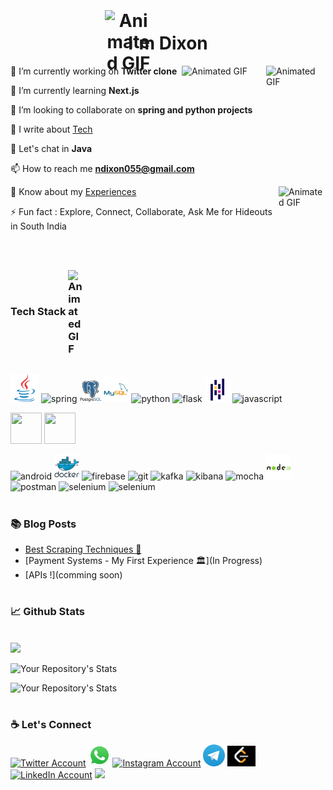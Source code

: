 <!-- 
![leetcode](https://github.com/dixon66/dixon66/assets/52631366/8eb0d049-ceca-4f67-a36f-e416bd6875d2) 
-->

<h1 align="center" style="position: relative;"><img src="https://user-images.githubusercontent.com/74038190/240906093-9be4d344-6782-461a-b5a6-32a07bf7b34e.gif" alt="Animated GIF" width="75x" style="position: absolute; top: 45%;left:30%; transform: translateY(-50%);"> I'm Dixon</h1>
<img src="https://user-images.githubusercontent.com/74038190/216649417-9acc58df-9186-4132-ad43-819a57babb67.gif" alt="Animated GIF" width="95px" align="right">

<!-- 
cat typing gif
-->
<img src="https://user-images.githubusercontent.com/74038190/216649417-9acc58df-9186-4132-ad43-819a57babb67.gif" alt="Animated GIF" width="135px" align="right">

🔭 I’m currently working on **Twitter clone**

🌱 I’m currently learning **Next.js**

👯 I’m looking to collaborate on **spring and python projects**

📝 I write about [Tech](https://hashnode.com/@dixon55)

💬 Let's chat in **Java**

📫 How to reach me **ndixon055@gmail.com**

📄 Know about my [Experiences](link)
<img src="https://user-images.githubusercontent.com/74038190/215283043-76c34df4-b495-46c3-b174-7aca38032b91.gif" alt="Animated GIF" width="75px" align="right">

⚡ Fun fact : Explore, Connect, Collaborate, Ask Me for Hideouts in South India

#

<h3 style="display: inline-block; vertical-align: middle;"> Tech Stack <img src="https://user-images.githubusercontent.com/74038190/212284087-bbe7e430-757e-4901-90bf-4cd2ce3e1852.gif" alt="Animated GIF" width="25px" style="display: inline-block; vertical-align: middle;" /> </h3>

<p>
<img src="https://raw.githubusercontent.com/devicons/devicon/master/icons/java/java-original.svg" alt="java" width="45" height="45"/>
<img src="https://www.vectorlogo.zone/logos/springio/springio-icon.svg" alt="spring" width="35" height="35"/>
<img src="https://raw.githubusercontent.com/devicons/devicon/master/icons/postgresql/postgresql-original-wordmark.svg" alt="postgresql" width="35" height="35"/>
<img src="https://raw.githubusercontent.com/devicons/devicon/master/icons/mysql/mysql-original-wordmark.svg" alt="mysql" width="40" height="40"/>
<img src="https://user-images.githubusercontent.com/74038190/212257472-08e52665-c503-4bd9-aa20-f5a4dae769b5.gif" alt="python" width="35" height="35"/>
<img src="https://www.vectorlogo.zone/logos/pocoo_flask/pocoo_flask-icon.svg" alt="flask" width="40" height="40"/>
<img src="https://raw.githubusercontent.com/devicons/devicon/2ae2a900d2f041da66e950e4d48052658d850630/icons/pandas/pandas-original.svg" alt="pandas" width="40" height="40"/>
<img src="https://user-images.githubusercontent.com/74038190/212257454-16e3712e-945a-4ca2-b238-408ad0bf87e6.gif" alt="javascript" width="40" height="40"/></p>
<p>
<img src="https://cdn.jsdelivr.net/gh/devicons/devicon/icons/html5/html5-original.svg" width="50" height="50"/>
<img src="https://cdn.jsdelivr.net/gh/devicons/devicon/icons/css3/css3-original.svg" width="50" height="50"/>
<p>
<p>
<img src="https://user-images.githubusercontent.com/74038190/212281763-e6ecd7ef-c4aa-45b6-a97c-f33f6bb592bd.gif" alt="android" width="40" height="40"/>
<img src="https://raw.githubusercontent.com/devicons/devicon/master/icons/docker/docker-original-wordmark.svg" alt="docker" width="40" height="40"/>
<img src="https://www.vectorlogo.zone/logos/firebase/firebase-icon.svg" alt="firebase" width="40" height="40"/>
<img src="https://www.vectorlogo.zone/logos/git-scm/git-scm-icon.svg" alt="git" width="40" height="40"/>
<img src="https://www.vectorlogo.zone/logos/apache_kafka/apache_kafka-icon.svg" alt="kafka" width="40" height="40"/>
<img src="https://www.vectorlogo.zone/logos/elasticco_kibana/elasticco_kibana-icon.svg" alt="kibana" width="40" height="40"/>
<img src="https://www.vectorlogo.zone/logos/mochajs/mochajs-icon.svg" alt="mocha" width="40" height="40"/>
<img src="https://raw.githubusercontent.com/devicons/devicon/master/icons/nodejs/nodejs-original-wordmark.svg" alt="nodejs" width="40" height="40"/>
<img src="https://www.vectorlogo.zone/logos/getpostman/getpostman-icon.svg" alt="postman" width="40" height="40"/>
<img src="https://raw.githubusercontent.com/detain/svg-logos/780f25886640cef088af994181646db2f6b1a3f8/svg/selenium-logo.svg" alt="selenium" width="40" height="40"/>
<img src="https://user-images.githubusercontent.com/74038190/238200437-de038172-e903-4951-926c-755878deb0b4.gif" alt="selenium" width="45" height="45"/>
</p>

#
### 📚 Blog Posts
- [Best Scraping Techniques 🤖](https://genesis.hashnode.dev/unveiling-the-power-of-web-scraping-a-comprehensive-guide)
- [Payment Systems - My First Experience 🏛️](In Progress)
- [APIs !](comming soon)

#

### 📈 Github Stats
<br/>
<img src="https://komarev.com/ghpvc/?username=dixon66"/>

![Your Repository's Stats](https://github-readme-stats.vercel.app/api/top-langs/?username=dixon66&theme=tokyonight)

![Your Repository's Stats](https://github-readme-stats.vercel.app/api?username=dixon66&show_icons=true&theme=tokyonight)

#

### ☕ Let's Connect
<a href="https://twitter.com/dixon1099"><img src="https://user-images.githubusercontent.com/74038190/241765460-cc4fe88c-7f7a-41d8-b449-34b7a178c1c6.gif" alt="Twitter Account" width="50"/></a>
<a href ="https://wa.me/+918838882908"><img src="whatsapp-icon.svg" alt="Whatsapp Account" width="35"/></a>
<a href="https://www.instagram.com/dixon.1099/"><img src="https://cdn.cdnlogo.com/logos/i/92/instagram.svg" alt="Instagram Account" width="35"/></a>
<a href ="https://t.me/tele_one_bot"><img src="Telegram_logo.svg" alt="Telegram Account" width="35"/></a>
<a href="https://www.leetcode.com/dixon_n"><img src="leetcode.jpg" alt="dixon_n" width="45"/></a>
<a href ="https://www.linkedin.com/in/dixon055/"><img src="https://cdn.cdnlogo.com/logos/l/66/linkedin-icon.svg" alt="LinkedIn Account" width="35"/></a>
<a href="https://hashnode.com/@dixon55"><img src="https://www.cdnlogo.com/logos/h/71/hashnode.svg" width="35"></a>
#
